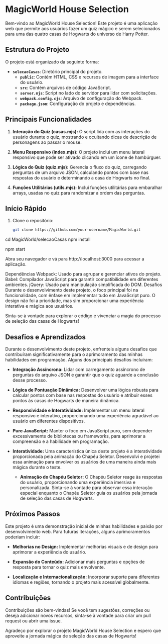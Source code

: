 # MagicWorld House Selection

Bem-vindo ao MagicWorld House Selection! Este projeto é uma aplicação web que permite aos usuários fazer um quiz mágico e serem selecionados para uma das quatro casas de Hogwarts do universo de Harry Potter.

## Estrutura do Projeto

O projeto está organizado da seguinte forma:

- **`selecaoCasas`**: Diretório principal do projeto.
  - **`public`**: Contém HTML, CSS e recursos de imagem para a interface do usuário.
  - **`src`**: Contém arquivos de código JavaScript.
  - **`server.mjs`**: Script no lado do servidor para lidar com solicitações.
  - **`webpack.config.cjs`**: Arquivo de configuração do Webpack.
  - **`package.json`**: Configuração do projeto e dependências.

## Principais Funcionalidades

1. **Interação do Quiz (casas.mjs):** O script lida com as interações do usuário durante o quiz, mostrando e ocultando dicas de descrição de personagens ao passar o mouse.

2. **Menu Responsivo (index.mjs):** O projeto inclui um menu lateral responsivo que pode ser ativado clicando em um ícone de hambúrguer.

3. **Lógica do Quiz (quiz.mjs):** Gerencia o fluxo do quiz, carregando perguntas de um arquivo JSON, calculando pontos com base nas respostas do usuário e determinando a casa de Hogwarts no final.

4. **Funções Utilitárias (utils.mjs):** Inclui funções utilitárias para embaralhar arrays, usadas no quiz para randomizar a ordem das perguntas.

## Início Rápido

1. Clone o repositório:

   ```bash
   git clone https://github.com/your-username/MagicWorld.git

cd MagicWorld/selecaoCasas
npm install

npm start

Abra seu navegador e vá para http://localhost:3000 para acessar a aplicação.


Dependências
Webpack: Usado para agrupar e gerenciar ativos do projeto.
Babel: Compilador JavaScript para garantir compatibilidade em diferentes ambientes.
jQuery: Usado para manipulação simplificada do DOM.
Desafios
Durante o desenvolvimento deste projeto, o foco principal foi na funcionalidade, com ênfase em implementar tudo em JavaScript puro. O design não foi a prioridade, mas sim proporcionar uma experiência interativa e mágica aos usuários.

Sinta-se à vontade para explorar o código e vivenciar a magia do processo de seleção das casas de Hogwarts!

## Desafios e Aprendizados

Durante o desenvolvimento deste projeto, enfrenteis alguns desafios que contribuíram significativamente para o aprimoramento das minhas habilidades em programação. Alguns dos principais desafios incluíram:

- **Integração Assíncrona:** Lidar com carregamento assíncrono de perguntas do arquivo JSON e garantir que o quiz aguarde a conclusão desse processo.

- **Lógica de Pontuação Dinâmica:** Desenvolver uma lógica robusta para calcular pontos com base nas respostas do usuário e atribuir esses pontos às casas de Hogwarts de maneira dinâmica.

- **Responsividade e Interatividade:** Implementar um menu lateral responsivo e interativo, proporcionando uma experiência agradável ao usuário em diferentes dispositivos.

- **Pure JavaScript:** Manter o foco em JavaScript puro, sem depender excessivamente de bibliotecas ou frameworks, para aprimorar a compreensão e a habilidade em programação.

- **Interatividade:** Uma característica única deste projeto é a interatividade proporcionada pela animação do Chapéu Seletor. Desenvolvi e projetei essa animação para envolver os usuários de uma maneira ainda mais mágica durante o teste. 

  - **Animação do Chapéu Seletor:** O Chapéu Seletor reage às respostas do usuário, proporcionando uma experiência imersiva e personalizada. Sinta-se à vontade para observar essa interação especial enquanto o Chapéu Seletor guia os usuários pela jornada de seleção das casas de Hogwarts.


## Próximos Passos

Este projeto é uma demonstração inicial de minhas habilidades e paixão por desenvolvimento web. Para futuras iterações, alguns aprimoramentos poderiam incluir:

- **Melhorias no Design:** Implementar melhorias visuais e de design para aprimorar a experiência do usuário.

- **Expansão do Conteúdo:** Adicionar mais perguntas e opções de resposta para tornar o quiz mais envolvente.

- **Localização e Internacionalização:** Incorporar suporte para diferentes idiomas e regiões, tornando o projeto mais acessível globalmente.

## Contribuições

Contribuições são bem-vindas! Se você tem sugestões, correções ou deseja adicionar novos recursos, sinta-se à vontade para criar um pull request ou abrir uma issue.

Agradeço por explorar o projeto MagicWorld House Selection e espero que aproveite a jornada mágica de seleção das casas de Hogwarts!
